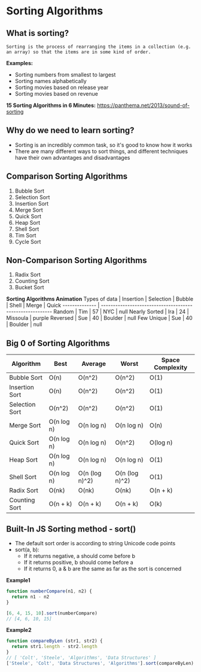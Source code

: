 # Sorting Algorithms

## What is sorting?

```
Sorting is the process of rearranging the items in a collection (e.g. an array) so that the items are in some kind of order.
```

**Examples:**
* Sorting numbers from smallest to largest
* Sorting names alphabetically
* Sorting movies based on release year
* Sorting movies based on revenue

**15 Sorting Algorithms in 6 Minutes:** <https://panthema.net/2013/sound-of-sorting>

## Why do we need to learn sorting?
* Sorting is an incredibly common task, so it's good to know how it works
* There are many different ways to sort things, and different techniques have their own advantages and disadvantages

## Comparison Sorting Algorithms
1. Bubble Sort
2. Selection Sort
3. Insertion Sort
4. Merge Sort
5. Quick Sort
6. Heap Sort
7. Shell Sort
8. Tim Sort
9. Cycle Sort

## Non-Comparison Sorting Algorithms
1. Radix Sort
2. Counting Sort
3. Bucket Sort

**Sorting Algorithms Animation**
Types of data  | Insertion | Selection | Bubble | Shell | Merge | Quick 
-------------- | ---------------------------------------------------------
Random         | Tim  | 57  | NYC      | null
Nearly Sorted  | Ira  | 24  | Missoula | purple
Reversed       | Sue  | 40  | Boulder  | null
Few Unique     | Sue  | 40  | Boulder  | null

## Big 0 of Sorting Algorithms

Algorithm      | Best       | Average        | Worst          | Space Complexity
-------------- | ---------- | -------------- | -------------- | -----------------
Bubble Sort    | O(n)       | O(n^2)         | O(n^2)         | O(1)
Insertion Sort | O(n)       | O(n^2)         | O(n^2)         | O(1)
Selection Sort | O(n^2)     | O(n^2)         | O(n^2)         | O(1)
Merge Sort     | O(n log n) | O(n log n)     | O(n log n)     | O(n)
Quick Sort     | O(n log n) | O(n log n)     | O(n^2)         | O(log n)
Heap Sort      | O(n log n) | O(n log n)     | O(n log n)     | O(1)
Shell Sort     | O(n log n) | O(n (log n)^2) | O(n (log n)^2) | O(1)
Radix Sort     | O(nk)      | O(nk)          | O(nk)          | O(n + k)
Counting Sort  | O(n + k)   | O(n + k)       | O(n + k)       | O(k)

## Built-In JS Sorting method - sort()
* The default sort order is according to string Unicode code points
* sort(a, b):
    * If it returns negative, a should come before b
    * If it returns positive, b should come before a
    * If it returns 0, a & b are the same as far as the sort is concerned

**Example1**
```js
function numberCompare(n1, n2) {
  return n1 - n2
}

[6, 4, 15, 10].sort(numberCompare)
// [4, 6, 10, 15]
```

**Example2**
```js
function compareByLen (str1, str2) {
  return str1.length - str2.length
}
// [ 'Colt', 'Steele', 'Algorithms', 'Data Structures' ]
['Steele', 'Colt', 'Data Structures', 'Algorithms'].sort(compareByLen)
```
